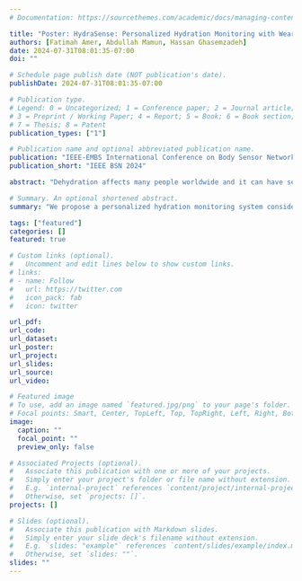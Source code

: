 ```yaml
---
# Documentation: https://sourcethemes.com/academic/docs/managing-content/

title: "Poster: HydraSense: Personalized Hydration Monitoring with Wearables and Machine Learning [Abstract]"
authors: [Fatimah Amer, Abdullah Mamun, Hassan Ghasemzadeh]
date: 2024-07-31T08:01:35-07:00
doi: ""

# Schedule page publish date (NOT publication's date).
publishDate: 2024-07-31T08:01:35-07:00

# Publication type.
# Legend: 0 = Uncategorized; 1 = Conference paper; 2 = Journal article;
# 3 = Preprint / Working Paper; 4 = Report; 5 = Book; 6 = Book section;
# 7 = Thesis; 8 = Patent
publication_types: ["1"]

# Publication name and optional abbreviated publication name.
publication: "IEEE-EMBS International Conference on Body Sensor Networks: NextGen Health: Sensor Innovation, AI, and Social Responsibility (BSN'24)"
publication_short: "IEEE BSN 2024"

abstract: "Dehydration affects many people worldwide and it can have severe consequences if remains unaddressed. A continuous hydration monitoring and reminder system based on wearable sensors and machine learning can ensure adequate fluid intake to prevent unwanted outcomes and to increase productivity. Despite the increasing popularity of wearable systems and smartphones, an affordable wearable-based hydration monitoring system that also considers environmental parameters for just-in-time decisions is not available. Our proposed system, HydraSense, devises a machine learning solution for detecting the activity, the surrounding environment, and the current level of hydration. By considering the activity and environmental parameters, HydraSense evaluates the adjusted fluid intake requirement and recommends a suitable action based on the severity of the dehydration. Additionally, we investigate the relationships of human activities and postures with dehydration. We are currently collecting and analyzing data for the evaluation of the proposed system and will present our findings at the conference."

# Summary. An optional shortened abstract.
summary: "We propose a personalized hydration monitoring system considering with wearable and machine learning."

tags: ["featured"]
categories: []
featured: true

# Custom links (optional).
#   Uncomment and edit lines below to show custom links.
# links:
# - name: Follow
#   url: https://twitter.com
#   icon_pack: fab
#   icon: twitter

url_pdf:
url_code: 
url_dataset:
url_poster:
url_project:
url_slides: 
url_source:
url_video: 

# Featured image
# To use, add an image named `featured.jpg/png` to your page's folder.
# Focal points: Smart, Center, TopLeft, Top, TopRight, Left, Right, BottomLeft, Bottom, BottomRight.
image:
  caption: ""
  focal_point: ""
  preview_only: false

# Associated Projects (optional).
#   Associate this publication with one or more of your projects.
#   Simply enter your project's folder or file name without extension.
#   E.g. `internal-project` references `content/project/internal-project/index.md`.
#   Otherwise, set `projects: []`.
projects: []

# Slides (optional).
#   Associate this publication with Markdown slides.
#   Simply enter your slide deck's filename without extension.
#   E.g. `slides: "example"` references `content/slides/example/index.md`.
#   Otherwise, set `slides: ""`.
slides: ""
---
```

